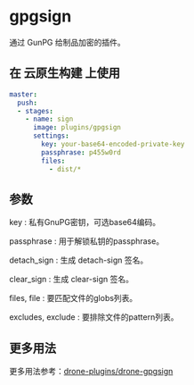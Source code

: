 # gpgsign

通过 GunPG 给制品加密的插件。

## 在 云原生构建 上使用

```yml
master:
  push:
  - stages:
    - name: sign  
      image: plugins/gpgsign
      settings:
        key: your-base64-encoded-private-key
        passphrase: p455w0rd
        files:
          - dist/*

```

## 参数

key
: 私有GnuPG密钥，可选base64编码。

passphrase
: 用于解锁私钥的passphrase。

detach_sign
: 生成 detach-sign 签名。

clear_sign
: 生成 clear-sign 签名。

files, file
: 要匹配文件的globs列表。

excludes, exclude
: 要排除文件的pattern列表。

## 更多用法

更多用法参考：[drone-plugins/drone-gpgsign](https://github.com/drone-plugins/drone-gpgsign)
